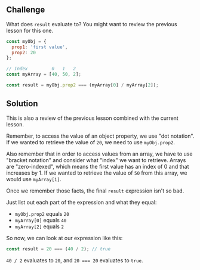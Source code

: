## Challenge

What does `result` evaluate to?  You might want to review the previous lesson for this one.

```javascript
const myObj = {
  prop1: 'first value',
  prop2: 20
};

// Index         0   1   2
const myArray = [40, 50, 2];

const result = myObj.prop2 === (myArray[0] / myArray[2]);
```

## Solution

This is also a review of the previous lesson combined with the current lesson.

Remember, to access the value of an object property, we use "dot notation".  If we wanted to retrieve the value of `20`, we need to use `myObj.prop2`.

Also remember that in order to access values from an array, we have to use "bracket notation" and consider what "index" we want to retrieve.  Arrays are "zero-indexed", which means the first value has an index of 0 and that increases by 1.  If we wanted to retrieve the value of `50` from this array, we would use `myArray[1]`.

Once we remember those facts, the final `result` expression isn't so bad.

Just list out each part of the expression and what they equal:

* `myObj.prop2` equals `20`
* `myArray[0]` equals `40`
* `myArray[2]` equals `2`

So now, we can look at our expression like this:

```javascript
const result = 20 === (40 / 2); // true
```

`40 / 2` evaluates to `20`, and `20 === 20` evaluates to `true`.